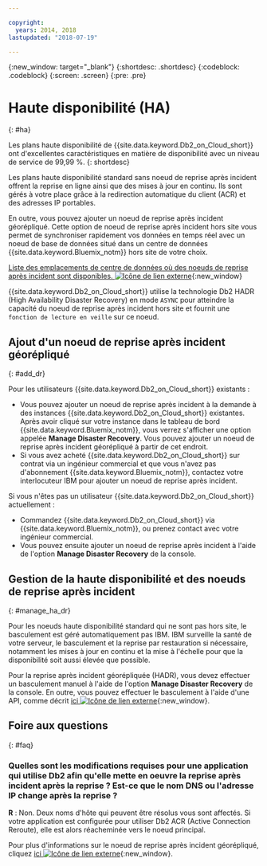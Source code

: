 ```yaml
---

copyright:
  years: 2014, 2018
lastupdated: "2018-07-19"

---
```


<!-- Attribute definitions --> 
{:new_window: target="_blank"}
{:shortdesc: .shortdesc}
{:codeblock: .codeblock}
{:screen: .screen}
{:pre: .pre}

# Haute disponibilité (HA)
{: #ha}

Les plans haute disponibilité de {{site.data.keyword.Db2_on_Cloud_short}} ont d'excellentes caractéristiques en matière de disponibilité avec un niveau de service de 99,99 %. 
{: shortdesc}

Les plans haute disponibilité standard sans noeud de reprise après incident offrent la reprise en ligne ainsi que des mises à jour en continu. Ils sont gérés à votre place grâce à la redirection automatique du client (ACR) et des adresses IP portables.

En outre, vous pouvez ajouter un noeud de reprise après incident géorépliqué. Cette option de noeud de reprise après incident hors site vous permet de synchroniser rapidement vos données en temps réel avec un noeud de base de données situé dans un centre de données {{site.data.keyword.Bluemix_notm}} hors site de votre choix.  

[Liste des emplacements de centre de données où des noeuds de reprise après incident sont disponibles. ![Icône de lien externe](../../icons/launch-glyph.svg "Icône de lien externe")](https://developer.ibm.com/answers/questions/366888/what-locations-cities-or-countries-is-dashdb-avail.html){:new_window}

{{site.data.keyword.Db2_on_Cloud_short}} utilise la technologie Db2 HADR (High Availability Disaster Recovery) en mode `ASYNC` pour atteindre la capacité du noeud de reprise après incident hors site et fournit une `fonction de lecture en veille` sur ce noeud.

## Ajout d'un noeud de reprise après incident géorépliqué
{: #add_dr}

Pour les utilisateurs {{site.data.keyword.Db2_on_Cloud_short}} existants :
 * Vous pouvez ajouter un noeud de reprise après incident à la demande à des instances {{site.data.keyword.Db2_on_Cloud_short}} existantes. Après avoir cliqué sur votre instance dans le tableau de bord {{site.data.keyword.Bluemix_notm}}, vous verrez s'afficher une option appelée **Manage Disaster Recovery**. Vous pouvez ajouter un noeud de reprise après incident géorépliqué à partir de cet endroit. 
 * Si vous avez acheté {{site.data.keyword.Db2_on_Cloud_short}} sur contrat via un ingénieur commercial et que vous n'avez pas d'abonnement {{site.data.keyword.Bluemix_notm}}, contactez votre interlocuteur IBM pour ajouter un noeud de reprise après incident.

Si vous n'êtes pas un utilisateur {{site.data.keyword.Db2_on_Cloud_short}} actuellement :
 * Commandez {{site.data.keyword.Db2_on_Cloud_short}} via {{site.data.keyword.Bluemix_notm}}, ou prenez contact avec votre ingénieur commercial.
 * Vous pouvez ensuite ajouter un noeud de reprise après incident à l'aide de l'option **Manage Disaster Recovery** de la console.
<!--- Through the web console, you can also add a disaster recovery (DR) node located in a datacenter of your choice. -->

## Gestion de la haute disponibilité et des noeuds de reprise après incident
{: #manage_ha_dr}

Pour les noeuds haute disponibilité standard qui ne sont pas hors site, le basculement est géré automatiquement pas IBM. IBM surveille la santé de votre serveur, le basculement et la reprise par restauration si nécessaire, notamment les mises à jour en continu et la mise à l'échelle pour que la disponibilité soit aussi élevée que possible.

Pour la reprise après incident géorépliquée (HADR), vous devez effectuer un basculement manuel à l'aide de l'option **Manage Disaster Recovery** de la console. En outre, vous pouvez effectuer le basculement à l'aide d'une API, comme décrit [ici ![Icône de lien externe](../../icons/launch-glyph.svg "Icône de lien externe")](https://developer.ibm.com/answers/questions/457901/where-can-i-find-api-documentation-for-db2-on-clou.html){:new_window}.

## Foire aux questions
{: #faq}

### Quelles sont les modifications requises pour une application qui utilise Db2 afin qu'elle mette en oeuvre la reprise après incident après la reprise ? Est-ce que le nom DNS ou l'adresse IP change après la reprise ?

**R** : Non. Deux noms d'hôte qui peuvent être résolus vous sont affectés. Si votre application est configurée pour utiliser Db2 ACR (Active Connection Reroute), elle est alors réacheminée vers le noeud principal. 

Pour plus d'informations sur le noeud de reprise après incident géorépliqué, cliquez [ici ![Icône de lien externe](../../icons/launch-glyph.svg "Icône de lien externe")](https://developer.ibm.com/answers/questions/458385/frequently-asked-questions-for-db2-on-cloud-hadr-g.html){:new_window}.
